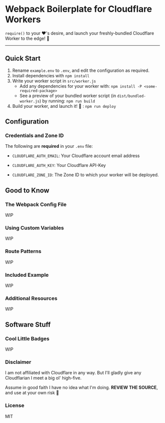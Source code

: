 # Webpack Boilerplate for Cloudflare Workers

`require()` to your ❤'s desire, and launch your freshly-bundled Cloudflare Worker to the edge! 🚀

---

## Quick Start

1. Rename `example.env` to `.env`, and edit the configuration as required.
2. Install dependencies with `npm install`
3. Write your worker script in `src/worker.js`
   - Add any dependencies for your worker with: `npm install -P <some-required-package>`
   - See a preview of your bundled worker script (in `dist/bundled-worker.js`) by running: `npm run build`
4. Build your worker, and launch it! 🚀 : `npm run deploy`

## Configuration

### Credentials and Zone ID

The following are **required** in your `.env` file:

- `CLOUDFLARE_AUTH_EMAIL`: Your Cloudflare account email address

- `CLOUDFLARE_AUTH_KEY`: Your Cloudflare API-Key

- `CLOUDFLARE_ZONE_ID`: The Zone ID to which your worker will be deployed.

## Good to Know

### The Webpack Config File

WIP

### Using Custom Variables

WIP

### Route Patterns

WIP

### Included Example

WIP

### Additional Resources

WIP

## Software Stuff

### Cool Little Badges

WIP

### Disclaimer
I am not affiliated with Cloudflare in any way. But I'll gladly give any Cloudflarian I meet a big ol' high-five.

Assume in good faith I have no idea what I'm doing. **REVIEW THE SOURCE**, and use at your own risk 🙈

### License
MIT
